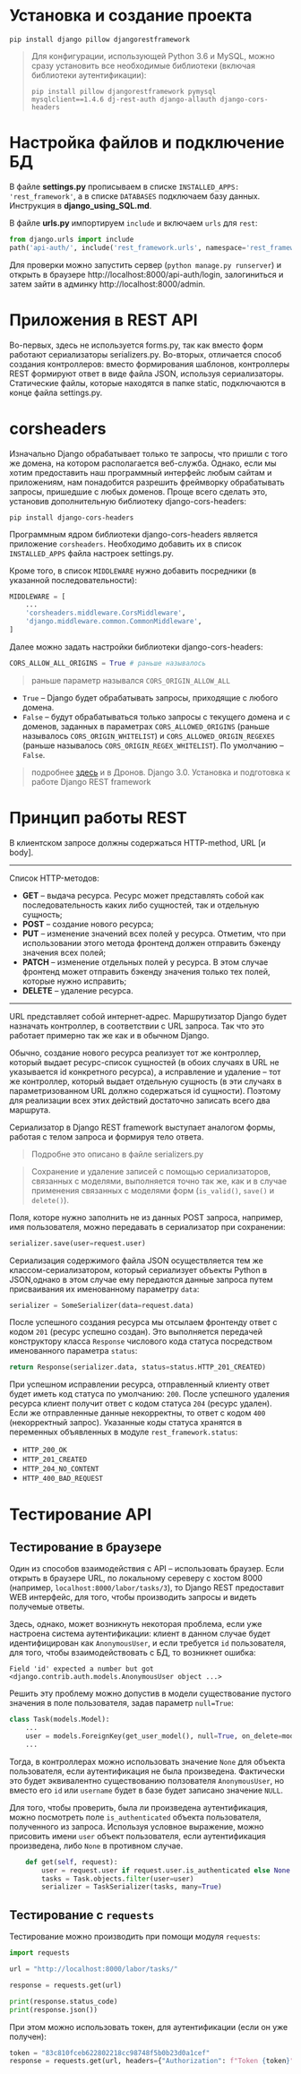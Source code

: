 # Установка и создание проекта

```
pip install django pillow djangorestframework
```

>Для конфигурации, использующей Python 3.6 и MySQL, можно сразу установить все необходимые библиотеки (включая библиотеки аутентификации):
>
>    ```
>    pip install pillow djangorestframework pymysql mysqlclient==1.4.6 dj-rest-auth django-allauth django-cors-headers
>    ```

# Настройка файлов и подключение БД

В файле **settings.py** прописываем в списке `INSTALLED_APPS: 'rest_framework'`, а в списке `DATABASES` подключаем базу данных. Инструкция в **django_using_SQL.md**.

В файле **urls.py** импортируем `include` и включаем `urls` для `rest`:

```python
from django.urls import include
path('api-auth/', include('rest_framework.urls', namespace='rest_framework'))
```

Для проверки можно запустить сервер (`python manage.py runserver`) и открыть в браузере http://localhost:8000/api-auth/login, залогиниться и затем зайти в админку http://localhost:8000/admin.

# Приложения в REST API

Во-первых, здесь не используется forms.py, так как вместо форм работают сериализаторы serializers.py. Во-вторых, отличается способ создания контроллеров: вместо формирования шаблонов, контроллеры REST формируют ответ в виде файла JSON, используя сериализаторы. 
Статические файлы, которые находятся в папке static, подключаются в конце файла settings.py.


# corsheaders

Изначально Django обрабатывает только те запросы, что пришли с того же домена, на котором располагается веб-служба. Однако, если мы хотим предоставить наш программный интерфейс любым сайтам и приложениям, нам понадобится разрешить фреймворку обрабатывать запросы, пришедшие с любых доменов. Проще всего сделать это, установив дополнительную библиотеку django-cors-headers:

```
pip install django-cors-headers
```

Программным ядром библиотеки django-cors-headers является приложение `corsheaders`. Необходимо добавить их в список `INSTALLED_APPS` файла настроек settings.py.

Кроме того, в список `MIDDLEWARE` нужно добавить посредники (в указанной последовательности):

```python
MIDDLEWARE = [
    ...
    'corsheaders.middleware.CorsMiddleware', 
    'django.middleware.common.CommonMiddleware',
]
```
Далее можно задать настройки библиотеки django-cors-headers:
```python
CORS_ALLOW_ALL_ORIGINS = True # раньше называлось 
```
>раньше параметр назывался `CORS_ORIGIN_ALLOW_ALL`

- `True` – Django будет обрабатывать запросы, приходящие с любого домена. 
- `False` – будут обрабатываться только запросы с текущего домена и с 
доменов, заданных в параметрах `CORS_ALLOWED_ORIGINS` (раньше называлось `CORS_ORIGIN_WHITELIST`) и `CORS_ALLOWED_ORIGIN_REGEXES` (раньше называлось `CORS_ORIGIN_REGEX_WHITELIST`). По умолчанию – `False`.

> подробнее [здесь](https://github.com/ottoyiu/django-cors-headers/) и в Дронов. Django 3.0. Установка и подготовка к работе Django REST framework
 

# Принцип работы REST

В клиентском запросе должны содержаться HTTP-method, URL [и body].

---

Список HTTP-методов:

- **GET** – выдача ресурса. Ресурс может представлять собой как последовательность каких либо сущностей, так и отдельную сущность;
- **POST** – создание нового ресурса;
- **PUT** – изменение значений всех полей у ресурса. Отметим, что при 
использовании этого метода фронтенд должен отправить бэкенду значения всех полей;
- **PATCH** – изменение отдельных полей у ресурса. В этом случае фронтенд может отправить бэкенду значения только тех полей, которые нужно исправить;
- **DELETE** – удаление ресурса.

---

URL представляет собой интернет-адрес. Маршрутизатор Django будет назначать контроллер, в соответствии с URL запроса. Так что это работает примерно так же как и в обычном Django.

Обычно, создание нового ресурса реализует тот же контроллер, который выдает ресурс-список сущностей (в обоих случаях в URL не указывается id конкретного ресурса), а исправление и удаление – тот же контроллер, который выдает отдельную сущность (в эти случаях в параметризованном URL должно содержаться id сущности). Поэтому для реализации всех этих действий достаточно записать всего два маршрута.

Сериализатор в Django REST framework выступает аналогом формы, работая с телом запроса и формируя тело ответа. 

>Подробне это описано в файле serializers.py

>Сохранение и удаление записей с помощью сериализаторов, связанных с моделями, выполняется точно так же, как и в случае применения связанных с моделями форм (`is_valid()`, `save()` и `delete()`).

Поля, которе нужно заполнить не из данных POST запроса, например, имя пользователя, можно передавать в сериализатор при сохранении:

```python
serializer.save(user=request.user)
```

Сериализация содержимого файла JSON осуществляется тем же 
классом-сериализатором, который сериализует объекты Python в JSON,однако в этом случае ему передаются данные запроса путем присваивания их именованному параметру `data`:

```python
serializer = SomeSerializer(data=request.data)
```

После успешного создания ресурса мы отсылаем фронтенду ответ с кодом `201` (ресурс успешно создан). Это выполняется передачей конструктору класса `Response` числового кода статуса посредством именованного параметра `status`: 

```python
return Response(serializer.data, status=status.HTTP_201_CREATED)
```

При успешном исправлении ресурса, отправленный клиенту ответ будет иметь код статуса по умолчанию: `200`. После успешного удаления ресурса клиент получит ответ с кодом статуса `204` (ресурс удален). Если же отправленные данные некорректны, то ответ с кодом `400` (некорректный запрос). Указанные коды статуса хранятся в переменных объявленных в модуле `rest_framework.status`:

- `HTTP_200_OK`
- `HTTP_201_CREATED`
- `HTTP_204_NO_CONTENT`
- `HTTP_400_BAD_REQUEST`

# Тестирование API

## Тестирование в браузере

Один из способов взаимодействия с API – использовать браузер. Если открыть в браузере URL, по локальному сереверу с хостом 8000 (например, `localhost:8000/labor/tasks/3`), то Django REST предоставит WEB интерфейс, для того, чтобы производить запросы и видеть получемые ответы.

Здесь, однако, может возникнуть некоторая проблема, если уже настроена система аутентификации: клиент в данном случае будет идентифицирован как `AnonymousUser`, и если требуется `id` пользователя, для того, чтобы взаимодействовать с БД, то возникнет ошибка:

    Field 'id' expected a number but got <django.contrib.auth.models.AnonymousUser object ...>


Решить эту проблему можно допустив в модели существование пустого значения в поле пользователя, задав параметр `null=True`:

```python
class Task(models.Model):
    ...
    user = models.ForeignKey(get_user_model(), null=True, on_delete=models.CASCADE, related_name='tasks')
    ...
```

Тогда, в контроллерах можно использовать значение `None` для объекта пользователя, если аутентификация не была произведена. Фактически это будет эквивалентно существованию ползователя `AnonymousUser`, но вместо его `id` или `username` будет в базе будет записано значение `NULL`.

Для того, чтобы проверить, была ли произведена аутентификация, можно посмотреть поле `is_authenticated` объекта пользователя, полученного из запроса. Используя условное выражение, можно присовить имени `user` объект пользователя, если аутентификация произведена, либо `None` в противном случае.

```python
    def get(self, request):
        user = request.user if request.user.is_authenticated else None
        tasks = Task.objects.filter(user=user)
        serializer = TaskSerializer(tasks, many=True)
```

## Тестирование с `requests`

Тестирование можно производить при помощи модуля `requests`:

```python 
import requests 

url = "http://localhost:8000/labor/tasks/"

response = requests.get(url)

print(response.status_code)
print(response.json())

```

При этом можно использовать токен, для аутентификации (если он уже получен):

```python 
token = "83c810fceb622802218cc98748f5b0b23d0a1cef"
response = requests.get(url, headers={"Authorization": f"Token {token}"})
```

